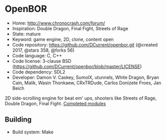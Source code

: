 # OpenBOR

- Home: http://www.chronocrash.com/forum/
- Inspiration: Double Dragon, Final Fight, Streets of Rage
- State: mature
- Keyword: game engine, 2D, clone, content open
- Code repository: https://github.com/DCurrent/openbor.git (@created 2017, @stars 358, @forks 56)
- Code language: C, C++
- Code license: 3-clause BSD (https://github.com/DCurrent/openbor/blob/master/LICENSE)
- Code dependency: SDL2
- Developer: Damon V. Caskey, SumolX, utunnels, White Dragon, Bryan Cain, Malik, Wasin Thonkaew, CRxTRDude, Carlos Donizete Froes, Jan Beich

2D side-scrolling engine for beat em' ups, shooters like Streets of Rage, Double Dragon, Final Fight.
[Completed modules](http://www.chronocrash.com/forum/index.php?board=10.0)

## Building

- Build system: Make
